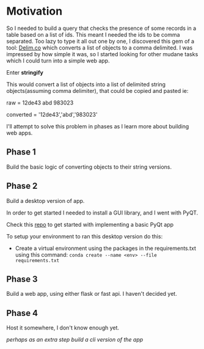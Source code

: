 # Motivation

So I needed to build a query that checks the presence of some records in a table based on a list of ids. This meant I needed the ids to be comma separated. Too lazy to type it all out one by one, I discovered this gem of a tool: [Delim.co](https://delim.co/#) which converts a list of objects to a comma delimited. I was impressed by how simple it was, so I started looking for other mudane tasks which I could turn into a simple web app. 

Enter **stringify**

This would convert a list of objects into a list of delimited string objects(assuming comma delimiter), that could be copied and pasted ie:

raw = 12de43 abd 983023

converted = '12de43','abd','983023'

I'll attempt to solve this problem in phases as I learn more about building web apps.


## Phase 1

Build the basic logic of converting objects to their string versions.

## Phase 2

Build a desktop version of app.

In order to get started I needed to install a GUI library, and I went with PyQT.

Check this [repo](https://github.com/cliffordEmmanuel/python-desktop-apps) to get started with implementing a basic PyQt app

To setup your environment to ran this desktop version do this:
- Create a virtual environment using the packages in the requirements.txt using this command:
`conda create --name <env> --file requirements.txt`

## Phase 3

Build a web app, using either flask or fast api. I haven't decided yet.

## Phase 4

Host it somewhere, I don't know enough yet.

_perhaps as an extra step build a cli version of the app_